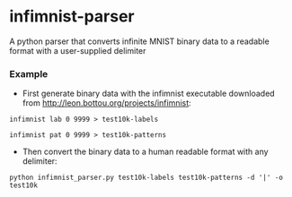 # infimnist-parser
A python parser that converts infinite MNIST binary data to a readable format with a user-supplied delimiter

### Example

* First generate binary data with the infimnist executable downloaded from <http://leon.bottou.org/projects/infimnist>:

`infimnist lab 0 9999 > test10k-labels`

`infimnist pat 0 9999 > test10k-patterns`

* Then convert the binary data to a human readable format with any delimiter:

`python infimnist_parser.py test10k-labels test10k-patterns -d '|' -o test10k`
